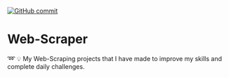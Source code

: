 [![GitHub commit](https://img.shields.io/github/last-commit/mpey2953/web-scraper)](https://github.com/mpey2953/web-scraper/commits/master)

# Web-Scraper
➿ 💡 My Web-Scraping projects that I have made to improve my skills and complete daily challenges.

